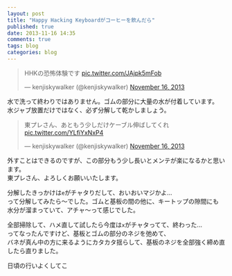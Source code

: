 ```yaml
---
layout: post
title: "Happy Hacking Keyboardがコーヒーを飲んだら"
published: true
date: 2013-11-16 14:35
comments: true
tags: blog
categories: blog
---
```


<blockquote class="twitter-tweet"><p>HHKの恐怖体験です <a href="http://t.co/JAjpk5mFob">pic.twitter.com/JAjpk5mFob</a></p>&mdash; kenjiskywalker (@kenjiskywalker) <a href="https://twitter.com/kenjiskywalker/statuses/401584902602100736">November 16, 2013</a></blockquote>
<script async src="//platform.twitter.com/widgets.js" charset="utf-8"></script>  
  
水で洗って終わりではありません。ゴムの部分に大量の水が付着しています。  
水ジャブ放置だけではなく、必ず分解して乾かしましょう。  

<blockquote class="twitter-tweet"><p>東プレさん、あともう少しだけケーブル伸ばしてくれ <a href="http://t.co/YLfiYxNxP4">pic.twitter.com/YLfiYxNxP4</a></p>&mdash; kenjiskywalker (@kenjiskywalker) <a href="https://twitter.com/kenjiskywalker/statuses/401585581777371136">November 16, 2013</a></blockquote>
<script async src="//platform.twitter.com/widgets.js" charset="utf-8"></script>

外すことはできるのですが、この部分もう少し長いとメンテが楽になるかと思います。  
東プレさん、よろしくお願いいたします。  

  
分解したきっかけは`e`がチャタりだして、おいおいマジかよ...  
って分解してみたら〜でした。ゴムと基板の間の他に、キートップの隙間にも  
水分が溜まっていて、アチャ〜って感じでした。  
  
全部掃除して、ハメ直して試したら今度は`x`がチャタってて、終わった...  
ってなったんですけど、基板とゴムの部分のネジを弛めて、  
バネが真ん中の方に来るようにカタカタ揺らして、基板のネジを全部強く締め直したら直りました。  
  
日頃の行いよくしてこ

